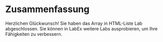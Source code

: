 # Zusammenfassung

Herzlichen Glückwunsch! Sie haben das Array in HTML-Liste Lab abgeschlossen. Sie können in LabEx weitere Labs ausprobieren, um Ihre Fähigkeiten zu verbessern.
